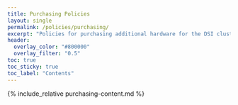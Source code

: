 ```yaml
---
title: Purchasing Policies
layout: single
permalink: /policies/purchasing/
excerpt: "Policies for purchasing additional hardware for the DSI cluster and priority access guidelines."
header:
  overlay_color: "#800000"
  overlay_filter: "0.5"
toc: true
toc_sticky: true
toc_label: "Contents"
---
```


{% include_relative purchasing-content.md %}